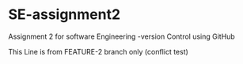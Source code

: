 # SE-assignment2

Assignment 2 for software Engineering -version Control using GitHub



































This Line is from FEATURE-2 branch only (conflict test)

